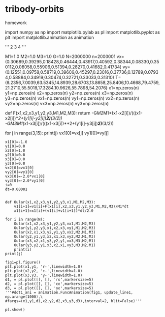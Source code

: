 # tribody-orbits
homework

import numpy as np
import matplotlib.pylab as pl
import matplotlib.pyplot as plt
import matplotlib.animation as animation

''' 2  3   4 '''

M1=1.0
M2=1.0
M3=1.0
G=1.0
N=2000000
n=2000001
vx=(0.30689,0.39295,0.18428,0.46444,0.43917,0.40592,0.38344,0.08330,0.350112,0.08058,0.55906,0.51394,0.28270,0.41682,0.41734)
vy=(0.12551,0.09758,0.58719,0.39606,0.45297,0.23016,0.37736,0.12789,0.07934,0.58884,0.34919,0.30474,0.32721,0.33033,0.31310)
T=(6.2356,7.0039,63.5345,14.8939,28.6703,13.8658,25.8406,10.4668,79.4759,21.2710,55.5018,17.3284,10.9626,55.7898,54.2076)
x1=np.zeros(n)
y1=np.zeros(n)
x2=np.zeros(n)
y2=np.zeros(n)
x3=np.zeros(n)
y3=np.zeros(n)
vx1=np.zeros(n)
vy1=np.zeros(n)
vx2=np.zeros(n)
vy2=np.zeros(n)
vx3=np.zeros(n)
vy3=np.zeros(n)

def F(x1,x2,x3,y1,y2,y3,M1,M2,M3):
    return -G*M2*M1*(x1-x2[i])/(((x1-x2[i])**2+(y1[i]-y2[i])**2)**(3/2))\
    -G*M3*M1*(x1-x3[i])/(((x1-x3[i])**2+(y1[i]-y3[i])**2)**(3/2))
     
    
for j in range(3,15):
    print(j)
    vx1[0]=vx[j]
    vy1[0]=vy[j]


    x1[0]=-1.0
    y1[0]=0.0
    x2[0]=1.0
    y2[0]=0.0
    x3[0]=0.0
    y3[0]=0.0
    vx2[0]=vx1[0]
    vy2[0]=vy1[0]
    vx3[0]=-2.0*vx1[0]
    vy3[0]=-2.0*vy1[0]
    i=0
    dt=0.00001
    
   
    def Oular(x1,x2,x3,y1,y2,y3,v1,M1,M2,M3):
        v1[i+1]=v1[i]+F(x1[i],x2,x3,y1,y2,y3,M1,M2,M3)/M1*dt
        x1[i+1]=x1[i]+(v1[i]+v1[i+1])*dt/2.0
        
    for i in range(N):
        Oular(x1,x2,x3,y1,y2,y3,vx1,M1,M2,M3)
        Oular(y1,y2,y3,x1,x2,x3,vy1,M1,M2,M3)
        Oular(x2,x1,x3,y2,y1,y3,vx2,M2,M1,M3)
        Oular(y2,y1,y3,x2,x1,x3,vy2,M2,M1,M3)
        Oular(x3,x2,x1,y3,y2,y1,vx3,M3,M2,M1)
        Oular(y3,y2,y1,x3,x2,x1,vy3,M3,M2,M1)    
        print(i)
    print(j)
    
    fig1=pl.figure()
    plt.plot(x1,y1, 'r-',linewidth=1.0)
    plt.plot(x2,y2, 'c-',linewidth=1.0)
    plt.plot(x3,y3, 'y-',linewidth=1.0)
    d1, = pl.plot([], [], 'ro',markersize=5)
    d2, = pl.plot([], [], 'co',markersize=5)
    d3, = pl.plot([], [], 'yo',markersize=5)
    '''#dot1_ani = animation.FuncAnimation(fig1, update_line1, np.arange(1000),\
    #fargs=(x1,y1,d1,x2,y2,d2,x3,y3,d3),interval=2, blit=False)'''
    
    pl.show()
